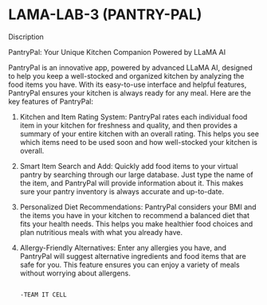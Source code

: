﻿# LAMA-LAB-3 (PANTRY-PAL)

Discription

PantryPal: Your Unique Kitchen Companion Powered by LLaMA AI

PantryPal is an innovative app, powered by advanced LLaMA AI, designed to help you keep a well-stocked and organized kitchen by analyzing the food items you have. With its easy-to-use interface and helpful features, PantryPal ensures your kitchen is always ready for any meal. Here are the key features of PantryPal:

1. Kitchen and Item Rating System: PantryPal rates each individual food item in your kitchen for freshness and quality, and then provides a summary of your entire kitchen with an overall rating. This helps you see which items need to be used soon and how well-stocked your kitchen is overall.

2. Smart Item Search and Add: Quickly add food items to your virtual pantry by searching through our large database. Just type the name of the item, and PantryPal will provide information about it. This makes sure your pantry inventory is always accurate and up-to-date.

3. Personalized Diet Recommendations: PantryPal considers your BMI and the items you have in your kitchen to recommend a balanced diet that fits your health needs. This helps you make healthier food choices and plan nutritious meals with what you already have.

4. Allergy-Friendly Alternatives: Enter any allergies you have, and PantryPal will suggest alternative ingredients and food items that are safe for you. This feature ensures you can enjoy a variety of meals without worrying about allergens.


                                                                                                                                                     -TEAM IT CELL
